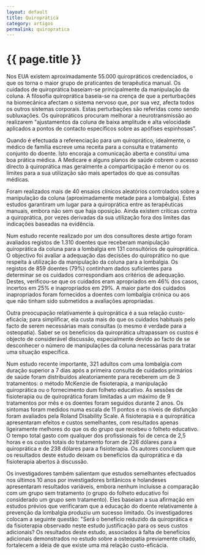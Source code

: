 ```yaml
---
layout: default
title: Quiroprática
category: artigos
permalink: quiropratica
---
```


# {{ page.title }}

Nos EUA existem aproximadamente 55.000 quiropráticos credenciados, o que os torna o maior grupo de praticantes de terapêutica manual. Os cuidados de quiroprática baseiam-se principalmente da manipulação da coluna. A filosofia quiroprática baseia-se na crença de que a perturbações na biomecânica afectam o sistema nervoso que, por sua vez, afecta todos os outros sistemas corporais. Estas perturbações são referidas como sendo subluxações. Os quiropráticos procuram melhorar a neurotransmissão ao realizarem "ajustamentos da coluna de baixa amplitude e alta velocidade aplicados a pontos de contacto específicos sobre as apófises espinhosas".

Quando é efectuada a referenciação para um quiroprático, idealmente, o médico de família escreve uma receita para a consulta e tratamento conjunto do doente. Isto encoraja a comunicação aberta e constitui uma boa prática médica. A Medicare e alguns planos de saúde cobrem o acesso directo à quiroprática mas geralmente a comparticipação é menor ou os limites para a sua utilização são mais apertados do que as consultas médicas.

Foram realizados mais de 40 ensaios clínicos aleatórios controlados sobre a manipulação da coluna (aproximadamente metade para a lombalgia). Estes estudos garantiram um lugar para a quiroprática entre as terapêuticas manuais, embora não sem que haja oposição. Ainda existem críticas contra a quiroprática, por vezes derivadas da sua utilização fora dos limites das indicações baseadas na evidência.

Num estudo recente realizado por um dos consultores deste artigo foram avaliados registos de 1.310 doentes que receberam manipulação quiroprática da coluna para a lombalgia em 131 consultórios de quiroprática. O objectivo foi avaliar a adequação das decisões do quiroprático no que respeita à utilização da manipulação da coluna para a lombalgia. Os registos de 859 doentes (79%) continham dados suficientes para determinar se os cuidados correspondiam aos critérios de adequação. Destes, verificou-se que os cuidados eram apropriados em 46% dos casos, incertos em 25% e inapropriados em 29%. A maior parte dos cuidados inapropriados foram fornecidos a doentes com lombalgia crónica ou aos que não tinham sido submetidos a avaliações apropriadas.

Outra preocupação relativamente à quiroprática é a sua relação custo-eficácia; para simplificar, ela custa mais do que os cuidados habituais pelo facto de serem necessárias mais consultas (o mesmo é verdade para a osteopatia). Saber se os benefícios da quiroprática ultrapassam os custos é objecto de considerável discussão, especialmente devido ao facto de se desconhecer o número de manipulações da coluna necessárias para tratar uma situação específica.

Num estudo recente importante, 321 adultos com uma lombalgia com duração superior a 7 dias após a primeira consulta de cuidados primários de saúde foram distribuídos aleatoriamente para receberem um de 3 tratamentos: o método McKenzie de fisioterapia, a manipulação quiroprática ou o fornecimento dum folheto educativo. As sessões de fisioterapia ou de quiroprática foram limitadas a um máximo de 9 tratamentos por mês e os doentes foram seguidos durante 2 anos. Os sintomas foram medidos numa escala de 11 pontos e os níveis de disfunção foram avaliados pela Roland Disability Scale. A fisioterapia e a quiroprática apresentaram efeitos e custos semelhantes, com resultados apenas ligeiramente melhores do que os do grupo que recebeu o folheto educativo. O tempo total gasto com qualquer dos profissionais foi de cerca de 2,5 horas e os custos totais do tratamento foram de 226 dólares para a quiroprática e de 238 dólares para a fisioterapia. Os autores concluem que os resultados deste estudo deixam os benefícios da quiroprática e da fisioterapia abertos à discussão.

Os investigadores também salientam que estudos semelhantes efectuados nos últimos 10 anos por investigadores britânicos e holandeses apresentaram resultados variáveis, embora nenhum incluísse a comparação com um grupo sem tratamento (o grupo do folheto educativo foi considerado um grupo sem tratamento). Eles baseiam a sua afirmação em estudos prévios que verificaram que a educação do doente relativamente à prevenção da lombalgia produziu um sucesso limitado. Os investigadores colocam a seguinte questão: "Será o benefício reduzido da quiroprática e da fisioterapia observado neste estudo justificação para os seus custos adicionais? Os resultados deste estudo, associados à falta de benefícios adicionais demonstrados no estudo sobre a osteopatia previamente citado, fortalecem a ideia de que existe uma má relação custo-eficácia.
